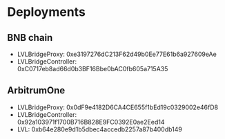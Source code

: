 # Deployments

## BNB chain

- LVLBridgeProxy: 0xe3197276dC213F62d49b0Ee77E61b6a927609eAe
- LVLBridgeController: 0xC0717eb8ad66d0b3BF16Bbe0bAC0fb605a715A35

## ArbitrumOne

- LVLBridgeProxy: 0x0dF9e4182D6CA4CE655f1bEd19c0329002e46fD8
- LVLBridgeController: 0x92a103971f1700B716B828E9FC0392E0ae2Eed14
- LVL: 0xb64e280e9d1b5dbec4accedb2257a87b400db149
